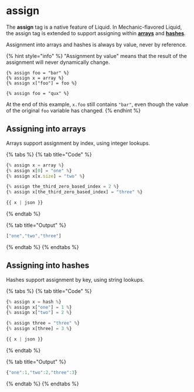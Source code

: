 # assign

The **assign** tag is a native feature of Liquid. In Mechanic-flavored Liquid, the assign tag is extended to support assigning within [**arrays**](../basics/types.md#array) and [**hashes**](../basics/types.md#hash).

Assignment into arrays and hashes is always by value, never by reference.

{% hint style="info" %}
"Assignment by value" means that the result of the assignment will never dynamically change.

```
{% assign foo = "bar" %}
{% assign x = array %}
{% assign x["foo"] = foo %}

{% assign foo = "qux" %}
```

At the end of this example, `x.foo` still contains `"bar"`, even though the value of the original `foo` variable has changed.
{% endhint %}

## Assigning into arrays

Arrays support assignment by index, using integer lookups.

{% tabs %}
{% tab title="Code" %}
```javascript
{% assign x = array %}
{% assign x[0] = "one" %}
{% assign x[x.size] = "two" %}

{% assign the_third_zero_based_index = 2 %}
{% assign x[the_third_zero_based_index] = "three" %}

{{ x | json }}
```
{% endtab %}

{% tab title="Output" %}
```javascript
["one","two","three"]
```
{% endtab %}
{% endtabs %}

## Assigning into hashes

Hashes support assignment by key, using string lookups.

{% tabs %}
{% tab title="Code" %}
```javascript
{% assign x = hash %}
{% assign x["one"] = 1 %}
{% assign x["two"] = 2 %}

{% assign three = "three" %}
{% assign x[three] = 3 %}

{{ x | json }}
```
{% endtab %}

{% tab title="Output" %}
```javascript
{"one":1,"two":2,"three":3}
```
{% endtab %}
{% endtabs %}
